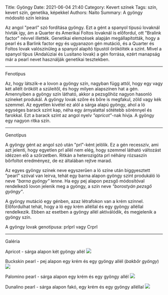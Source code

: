 Title: Gyöngy
Date: 2021-06-04 21:40
Category: Kevert színek
Tags: szín, kevert szín, genetika, képekkel
Authors: Naito
Summary: A gyöngy módosító szín leírása

Az angol "pearl" szó fordítása gyöngy. Ezt a gént a spanyol típusú lovaknál hívták így, ám a Quarter és Amerikai Foltos lovaknál is előfordul, ott "Bralink factor" névvel illették. Genetikai elemzések alapján megállapították, hogy a pearl és a Barlink factor egy és ugyanazon gén mutáció, és a Quarter és Foltos lovak valószínűleg a spanyol alapító típustól örökölték a színt. Mivel a spanyol típus (Andalúziai és Lusitano lovak) a gén forrása, ezért manapság már a pearl nevet használják genetikai tesztekben.
***
Fenotípus

Az, hogy látszik-e a lovon a gyöngy szín, nagyban függ attól, hogy egy vagy két allélt örökölt a szüleitől, és hogy milyen alapszínen hat a gén. Amennyiben a gyöngy szín látható, akkor a pezsgőhöz nagyon hasonló színeket produkál. A gyöngy lovak szőre és bőre is megfakul, zöld vagy kék szemmel. Az egyetlen kivétel ez alól a sárga alapú gyöngy, ahol a ló egységes barack színt kap, néha egy árnyalattal sötétebb sörénnyel és farokkal. Ezt a barack színt az angol nyelv <span title="ford.: kajszibarack" style="cursor: help">_"apricot"_</span>-nak hívja. A gyöngy egy nagyon ritka szín.
***
Genotípus

A gyöngy gént az angol szó után "prl"-ként jelölik. Ez a gén recesszív, ami azt jelenti, hogy egyetlen prl allél nem elég, hogy szemmel látható változást idézzen elő a szőrzetben. Ritkán a heterozigóta prl néhány rózsaszín bőrfoltot eredményez, de ez általában rejtve marad.

Az egyes gyöngy színek neve egyszerűen a ló színe után biggyesztett "pearl" szóval van leírva, tehát egy barna alapon gyöngy színt produkáló ló neve <span title="ford.: brown pearl" style="cursor: help">_"barna gyöngy"_</span> lenne. Ha egy pej alapon pezsgő módosítóval rendelkező lovon jelenik meg a gyöngy, a szín neve <span title="ford.: amber champagne pearl" style="cursor: help">_"borostyán pezsgő gyöngy"_</span>.

A gyöngy mutáció egy génben, azaz létrafokon van a krém színnel. Előfordulhat tehát, hogy a ló egy krém alléllal és egy gyöngy alléllal rendelkezik. Ebben az esetben a gyöngy allél aktiválódik, és megjelenik a gyöngy szín.

A gyöngy lovak genotípusa: prlprl vagy Crprl
***
Galéria

Apricot - sárga alapon két gyöngy allél
![](https://i1.lensdump.com/i/ZjhoxP.png)

Buckskin pearl - pej alapon egy krém és egy gyöngy allél (_bakbőr gyöngy_)
![](https://i2.lensdump.com/i/ZjhDRm.png)

Palomino pearl - sárga alapon egy krém és egy gyöngy allél
![](https://i3.lensdump.com/i/ZjhPFo.png)

Dunalino pearl - sárga alapon fakó, egy krém és egy gyöngy alléllal
![](https://i2.lensdump.com/i/ZjhN7i.png)
